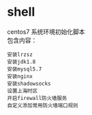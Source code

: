 # shell  
centos7 系统环境初始化脚本		
包含内容：		

	安装lrzsz  	
 	安装jdk1.8  	
	安装mysql5.7  
	安装nginx  	
	安装shadowsocks  
	设置上海时区  	
	开启firewall防火墙服务  
	自定义添加常用防火墙端口规则  
